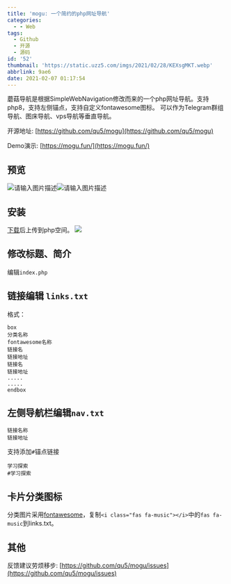 ```yaml
---
title: 'mogu: 一个简约的php网址导航'
categories:
  - - Web
tags:
  - Github
  - 开源
  - 源码
id: '52'
thumbnail: 'https://static.uzz5.com/imgs/2021/02/28/KEXsgMKT.webp'
abbrlink: 9ae6
date: 2021-02-07 01:17:54
---
```


蘑菇导航是根据SimpleWebNavigation修改而来的一个php网址导航。支持php8，支持左侧锚点，支持自定义fontawesome图标。 可以作为Telegram群组导航、图床导航、vps导航等垂直导航。

开源地址: [https://github.com/qu5/mogu](https://github.com/qu5/mogu) 

Demo演示: [https://mogu.fun/](https://mogu.fun/) 


## 预览

![请输入图片描述](https://static.uzz5.com/imgs/2021/02/28/Brx3RZFP.webp "请输入图片描述")![请输入图片描述](https://static.uzz5.com/imgs/2021/02/28/7LmL8TBN.webp "请输入图片描述")

## 安装

[下载](https://github.com/qu5/mogu/archive/main.zip)后上传到php空间。 ![](https://static.uzz5.com/imgs/2021/02/28/Yv7xL8qB.webp)

## 修改标题、简介

编辑`index.php`

## 链接编辑 `links.txt`

格式：

```
box
分类名称
fontawesome名称
链接名
链接地址
链接名
链接地址
.....
.....
endbox
```

## 左侧导航栏编辑`nav.txt`

```
链接名称
链接地址
```

支持添加`#`锚点链接

```
学习探索
#学习探索
```

## 卡片分类图标

分类图片采用[fontawesome](https://fontawesome.com/)，复制`<i class="fas fa-music"></i>`中的`fas fa-music`到links.txt。

## 其他

反馈建议劳烦移步: [https://github.com/qu5/mogu/issues](https://github.com/qu5/mogu/issues)